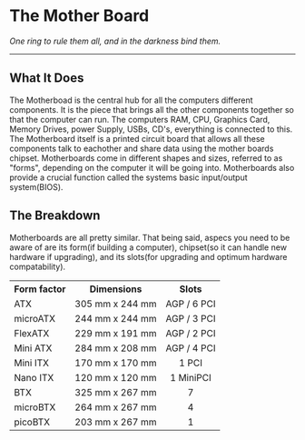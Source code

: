 # The Mother Board
_One ring to rule them all, and in the darkness bind them._



***

## What It Does
The Motherboad is the central hub for all the computers different components. It is the piece that brings all the other components together so that the computer can run. The computers RAM, CPU, Graphics Card, Memory Drives, power Supply, USBs, CD's, everything is connected to this. The Motherboard itself is a printed circuit board that allows all these components talk to eachother and share data using the mother boards chipset. Motherboards come in different shapes and sizes, referred to as "forms", depending on the computer it will be going into. Motherboards also provide a crucial function called the systems basic input/output system(BIOS).


## The Breakdown
Motherboards are all pretty similar. That being said, aspecs you need to be aware of are its form(if building a computer), chipset(so it can handle new hardware if upgrading), and its slots(for upgrading and optimum hardware compatability).

<table cellpadding="0" cellspacing="1"><tbody><tr><th>Form factor</th><th>Dimensions
</th><th align="center">    Slots</th></tr><tr><td>ATX</td><td>305 mm x 244 mm
</td><td align="center">     AGP / 6 PCI</td></tr><tr><td>microATX</td><td>244 mm x 244 mm
</td><td align="center">     AGP / 3 PCI</td></tr><tr><td>FlexATX</td><td>229 mm x 191 mm
</td><td align="center">     AGP / 2 PCI</td></tr><tr><td>Mini ATX</td><td>284 mm x 208 mm
</td><td align="center">     AGP / 4 PCI</td></tr><tr><td>Mini ITX</td><td>170 mm x 170 mm
</td><td align="center">     1 PCI</td></tr><tr><td>Nano ITX</td><td>120 mm x 120 mm
</td><td align="center">     1 MiniPCI</td></tr><tr><td>BTX</td><td>325 mm x 267 mm
</td><td align="center">     7</td></tr><tr><td>microBTX</td><td>264 mm x 267 mm
</td><td align="center">     4</td></tr><tr><td>picoBTX</td><td>203 mm x 267 mm
</td><td align="center">     1</td></tr></tbody></table>
